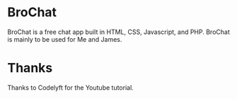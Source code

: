 # BroChat
BroChat is a free chat app built in HTML, CSS, Javascript, and PHP.
BroChat is mainly to be used for Me and James.

# Thanks
Thanks to Codelyft for the Youtube tutorial.
